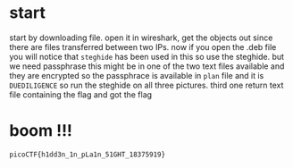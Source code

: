 # start 
start by downloading file. open it in wireshark, get the objects out since there are files transferred between two IPs.
now if you open the .deb file you will notice that `steghide` has been used in this so use the steghide. but we need passphrase 
this might be in one of the two text files available and they are encrypted so the passphrace is available in `plan` file and it is `DUEDILIGENCE` 
so run the steghide on all three pictures. third one return text file containing the flag and got the flag 

# boom !!!
```
picoCTF{h1dd3n_1n_pLa1n_51GHT_18375919}
```
